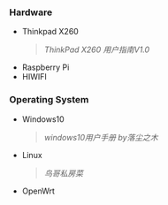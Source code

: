 ### Hardware
* Thinkpad X260
	> _ThinkPad X260 用户指南V1.0_
* Raspberry Pi
* HIWIFI

### Operating System
* Windows10
	> _windows10用户手册 by落尘之木_
* Linux
	> _鸟哥私房菜_
* OpenWrt
